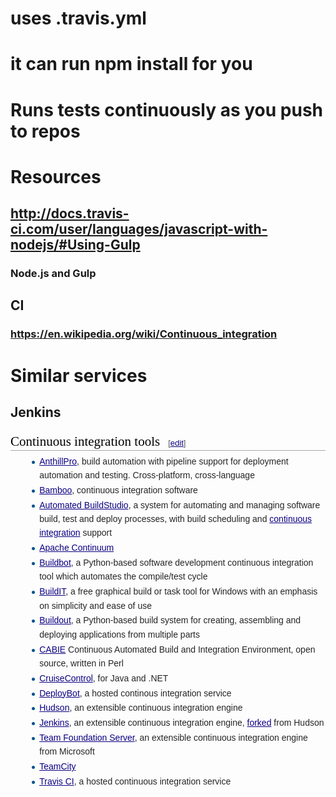 # uses .travis.yml
# it can run npm install for you
# Runs tests continuously as you push to repos
# Resources
## http://docs.travis-ci.com/user/languages/javascript-with-nodejs/#Using-Gulp
### Node.js and Gulp
## CI
### https://en.wikipedia.org/wiki/Continuous_integration
# Similar services
## Jenkins
<h2 style="color: black; font-weight: normal; margin-top: 1em; margin-bottom: 0.25em; overflow: hidden; padding: 0px; border-bottom-width: 1px; border-bottom-style: solid; border-bottom-color: rgb(170, 170, 170); font-size: 1.5em; font-family: 'Linux Libertine', Georgia, Times, serif; line-height: 1.3; background-image: none; background-attachment: initial; background-size: initial; background-origin: initial; background-clip: initial; background-position: initial; background-repeat: initial;"><span class="mw-headline" id="Continuous_integration_tools">Continuous integration tools</span><span class="mw-editsection" style="-webkit-user-select: none; font-size: small; margin-left: 1em; vertical-align: baseline; line-height: 1em; display: inline-block; white-space: nowrap; unicode-bidi: -webkit-isolate; font-family: sans-serif;"><span class="mw-editsection-bracket" style="margin-right: 0px; color: rgb(85, 85, 85); margin-left: 0px;">[</span><a href="https://en.wikipedia.org/w/index.php?title=List_of_build_automation_software&amp;action=edit&amp;section=4" title="Edit section: Continuous integration tools" style="color: rgb(11, 0, 128); background: none;">edit</a><span class="mw-editsection-bracket" style="margin-left: 0px; color: rgb(85, 85, 85); margin-right: 0px;">]</span></span></h2><ul style="margin-top: 0.3em; margin-bottom: 0px; margin-left: 1.6em; list-style-image: url(data:image/svg+xml,%3C%3Fxml%20version%3D%221.0%22%20encoding%3D%22UTF-8%22%3F%3E%0A%3Csvg%20xmlns%3D%22http%3A%2F%2Fwww.w3.org%2F2000%2Fsvg%22%20version%3D%221.1%22%20width%3D%225%22%20height%3D%2213%22%3E%0A%3Ccircle%20cx%3D%222.5%22%20cy%3D%229.5%22%20r%3D%222.5%22%20fill%3D%22%2300528c%22%2F%3E%0A%3C%2Fsvg%3E%0A); color: rgb(37, 37, 37); font-family: sans-serif; line-height: 22.3999996185303px;"><li style="margin-bottom: 0.1em;"><a href="https://en.wikipedia.org/wiki/AnthillPro" title="AnthillPro" style="color: rgb(11, 0, 128); background: none;">AnthillPro</a>, build automation with pipeline support for deployment automation and testing. Cross-platform, cross-language</li><li style="margin-bottom: 0.1em;"><a href="https://en.wikipedia.org/wiki/Bamboo_(software)" title="Bamboo (software)" style="color: rgb(11, 0, 128); background: none;">Bamboo</a>, continuous integration software</li><li style="margin-bottom: 0.1em;"><a href="https://en.wikipedia.org/wiki/Automated_BuildStudio" title="Automated BuildStudio" style="color: rgb(11, 0, 128); background: none;">Automated BuildStudio</a>, a system for automating and managing software build, test and deploy processes, with build scheduling and&nbsp;<a href="https://en.wikipedia.org/wiki/Continuous_integration" title="Continuous integration" style="color: rgb(11, 0, 128); background: none;">continuous integration</a>&nbsp;support</li><li style="margin-bottom: 0.1em;"><a href="https://en.wikipedia.org/wiki/Apache_Continuum" title="Apache Continuum" style="color: rgb(11, 0, 128); background: none;">Apache Continuum</a></li><li style="margin-bottom: 0.1em;"><a href="https://en.wikipedia.org/wiki/Buildbot" title="Buildbot" style="color: rgb(11, 0, 128); background: none;">Buildbot</a>, a Python-based software development continuous integration tool which automates the compile/test cycle</li><li style="margin-bottom: 0.1em;"><a href="https://en.wikipedia.org/wiki/BuildIT" title="BuildIT" style="color: rgb(11, 0, 128); background: none;">BuildIT</a>, a free graphical build or task tool for Windows with an emphasis on simplicity and ease of use</li><li style="margin-bottom: 0.1em;"><a href="https://en.wikipedia.org/wiki/Buildout" title="Buildout" style="color: rgb(11, 0, 128); background: none;">Buildout</a>, a Python-based build system for creating, assembling and deploying applications from multiple parts</li><li style="margin-bottom: 0.1em;"><a href="https://en.wikipedia.org/wiki/CABIE" title="CABIE" style="color: rgb(11, 0, 128); background: none;">CABIE</a>&nbsp;Continuous Automated Build and Integration Environment, open source, written in Perl</li><li style="margin-bottom: 0.1em;"><a href="https://en.wikipedia.org/wiki/CruiseControl" title="CruiseControl" style="color: rgb(11, 0, 128); background: none;">CruiseControl</a>, for Java and .NET</li><li style="margin-bottom: 0.1em;"><a href="https://en.wikipedia.org/wiki/Wildbit#DeployBot" title="Wildbit" style="color: rgb(11, 0, 128); background: none;">DeployBot</a>, a hosted continous integration service</li><li style="margin-bottom: 0.1em;"><a href="https://en.wikipedia.org/wiki/Hudson_(software)" title="Hudson (software)" style="color: rgb(11, 0, 128); background: none;">Hudson</a>, an extensible continuous integration engine</li><li style="margin-bottom: 0.1em;"><a href="https://en.wikipedia.org/wiki/Jenkins_(software)" title="Jenkins (software)" style="color: rgb(11, 0, 128); background: none;">Jenkins</a>, an extensible continuous integration engine,&nbsp;<a href="https://en.wikipedia.org/wiki/Fork_(software_development)" title="Fork (software development)" style="color: rgb(11, 0, 128); background: none;">forked</a>&nbsp;from Hudson</li><li style="margin-bottom: 0.1em;"><a href="https://en.wikipedia.org/wiki/Team_Foundation_Server" title="Team Foundation Server" style="color: rgb(11, 0, 128); background: none;">Team Foundation Server</a>, an extensible continuous integration engine from Microsoft</li><li style="margin-bottom: 0.1em;"><a href="https://en.wikipedia.org/wiki/TeamCity" title="TeamCity" style="color: rgb(11, 0, 128); background: none;">TeamCity</a></li><li style="margin-bottom: 0.1em;"><a href="https://en.wikipedia.org/wiki/Travis_CI" title="Travis CI" style="color: rgb(11, 0, 128); background: none;">Travis CI</a>, a hosted continuous integration service</li></ul>

